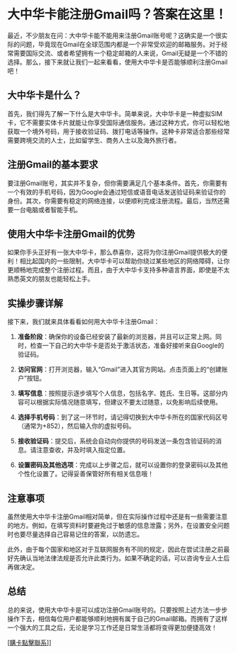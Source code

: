 # 大中华卡能注册Gmail吗？答案在这里！

最近，不少朋友在问：大中华卡能不能用来注册Gmail账号呢？这确实是一个很实际的问题，毕竟现在Gmail在全球范围内都是一个非常受欢迎的邮箱服务。对于经常需要国际交流、或者希望拥有一个稳定邮箱的人来说，Gmail无疑是一个不错的选择。那么，接下来就让我们一起来看看，使用大中华卡是否能够顺利注册Gmail吧！

## 大中华卡是什么？

首先，我们得先了解一下什么是大中华卡。简单来说，大中华卡是一种虚拟SIM卡，它不需要实体卡片就能让你享受国际通信服务。通过这种方式，你可以轻松地获取一个境外号码，用于接收验证码、拨打电话等操作。这种卡非常适合那些经常需要跨境交流的人士，比如留学生、商务人士以及海外旅行者。

## 注册Gmail的基本要求

要注册Gmail账号，其实并不复杂，但你需要满足几个基本条件。首先，你需要有一个有效的手机号码，因为Google会通过短信或语音电话发送验证码来验证你的身份。其次，你需要有稳定的网络连接，以便顺利完成注册流程。最后，当然还需要一台电脑或者智能手机。

## 使用大中华卡注册Gmail的优势

如果你手头正好有一张大中华卡，那么恭喜你，这将为你注册Gmail提供极大的便利！相比起国内的一些限制，大中华卡可以帮助你绕过某些地区的网络障碍，让你更顺畅地完成整个注册过程。而且，由于大中华卡支持多种语言界面，即使是不太熟悉英文的朋友也能轻松上手。

## 实操步骤详解

接下来，我们就来具体看看如何用大中华卡注册Gmail：

1. **准备阶段**：确保你的设备已经安装了最新的浏览器，并且可以正常上网。同时，检查一下自己的大中华卡是否处于激活状态，准备好接听来自Google的验证码。

2. **访问官网**：打开浏览器，输入“Gmail”进入其官方网站。点击页面上的“创建账户”按钮。

3. **填写信息**：按照提示逐步填写个人信息，包括名字、姓氏、生日等。这部分内容可以根据实际情况随意填写，但建议不要太过随意，以免影响后续使用。

4. **选择手机号码**：到了这一环节时，请记得切换到大中华卡所在的国家代码区号（通常为+852），然后输入你的虚拟号码。

5. **接收验证码**：提交后，系统会自动向你提供的号码发送一条包含验证码的消息。请注意查收，并及时填入指定位置。

6. **设置密码及其他选项**：完成以上步骤之后，就可以设置你的登录密码以及其他个性化设置了。记得妥善保管好所有相关信息哦！

## 注意事项

虽然使用大中华卡注册Gmail相对简单，但在实际操作过程中还是有一些需要注意的地方。例如，在填写资料时要避免过于敏感的信息泄露；另外，在设置安全问题时也要尽量选择自己容易记住的答案，以防遗忘。

此外，由于每个国家和地区对于互联网服务有不同的规定，因此在尝试注册之前最好先确认当地法律法规是否允许此类行为。如果不确定的话，可以咨询专业人士后再做决定。

## 总结

总的来说，使用大中华卡是可以成功注册Gmail账号的。只要按照上述方法一步步操作下去，相信每位用户都能够顺利地拥有属于自己的Gmail邮箱。而拥有了这样一个强大的工具之后，无论是学习工作还是日常生活都将变得更加便捷高效！

[[購卡點擊聯系](https://t.me/s/esim1088)]]